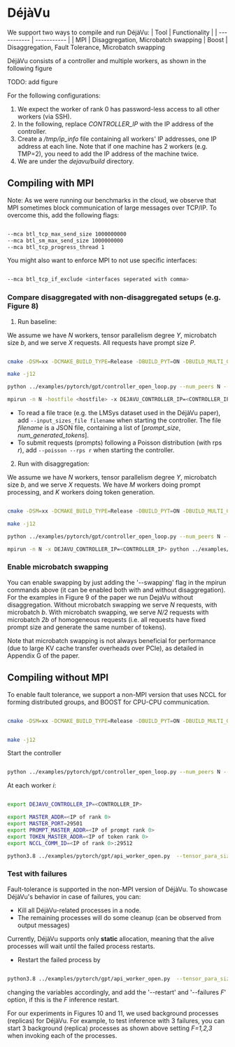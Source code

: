 # DéjàVu

We support two ways to compile and run DéjàVu:
| Tool | Functionality |
| ----------- | ----------- |
| MPI | Disaggregation, Microbatch swapping
| Boost | Disaggregation, Fault Tolerance, Microbatch swapping

DéjàVu consists of a controller and multiple workers, as shown in the following figure

TODO: add figure

For the following configurations:
1. We expect the worker of rank 0 has password-less access to all other workers (via SSH).
2. In the following, replace *CONTROLLER_IP* with the IP address of the controller.
3. Create a */tmp/ip_info* file containing all workers' IP addresses, one IP address at each line. Note that if one machine has 2 workers (e.g. TMP=2), you need to add the IP address of the machine twice.
4. We are under the *dejavu/build* directory.

## Compiling with MPI

Note: As we were running our benchmarks in the cloud, we observe that MPI sometimes block communication of large messages over TCP/IP. To overcome this, add the following flags:

```bash

--mca btl_tcp_max_send_size 1000000000
--mca btl_sm_max_send_size 1000000000
--mca btl_tcp_progress_thread 1

```

You might also want to enforce MPI to not use specific interfaces:

```bash

--mca btl_tcp_if_exclude <interfaces seperated with comma>

```

### Compare disaggregated with non-disaggregated setups (e.g. Figure 8)

1. Run baseline:

We assume we have *N* workers, tensor parallelism degree *Y*, microbatch size *b*, and we serve *X* requests.
All requests have prompt size *P*.

```bash

cmake -DSM=xx -DCMAKE_BUILD_TYPE=Release -DBUILD_PYT=ON -DBUILD_MULTI_GPU=ON -DBUILD_STREAM_SYNC=ON -DBUILD_MICROBATCH_INJECTION=ON ..

make -j12

python ../examples/pytorch/gpt/controller_open_loop.py --num_peers N --num_prompt_peers 0 --num_token_peers N --tensor_parallelism Y --controller_ip CONTROLLER_IP --workers_ip_file /tmp/ip_info --ubatch_size b  --num_requests X --input_len P # to start the controller

mpirun -n N -hostfile <hostfile> -x DEJAVU_CONTROLLER_IP=<CONTROLLER_IP> python ../examples/pytorch/gpt/api_worker_open.py --tensor_para_size=Y --prompt_pipeline_para_size=0 --token_pipeline_para_size=N//Y --ckpt_path <path_to_model> --backend mpi --weights_data_type fp16 --inference_data_type fp16 --ubatch_size b --num_requests X --input_len P

```

* To read a file trace (e.g. the LMSys dataset used in the DéjàVu paper), add `--input_sizes_file filename`  when starting the controller. The file *filename* is a JSON file, containing a list of [*prompt_size*, *num_generated_tokens*].
* To submit requests (prompts) following a Poisson distribution (with rps *r*), add `--poisson --rps r`    when starting the controller.

2. Run with disaggregation:

We assume we have *N* workers, tensor parallelism degree *Y*, microbatch size *b*, and we serve *X* requests.
We have *M* workers doing prompt processing, and *K* workers doing token generation.

```bash

cmake -DSM=xx -DCMAKE_BUILD_TYPE=Release -DBUILD_PYT=ON -DBUILD_MULTI_GPU=ON -DBUILD_STREAM_SYNC=ON -DBUILD_SEPERATE_PROMPT=ON ..

make -j12

python ../examples/pytorch/gpt/controller_open_loop.py --num_peers N --num_prompt_peers M --num_token_peers K --tensor_parallelism Y --controller_ip <CONTROLLER_IP> --workers_ip_file /tmp/ip_info --ubatch_size b --num_requests X --input_len P

mpirun -n N -x DEJAVU_CONTROLLER_IP=<CONTROLLER_IP> python ../examples/pytorch/gpt/api_worker_open.py  --tensor_para_size=Y --prompt_pipeline_para_size=M//Y --token_pipeline_para_size=K//Y --backend mpi --ckpt_path <path_to_model> --weights_data_type fp16 --inference_data_type fp16 --ubatch_size b --num_requests X --input_len P

```

### Enable microbatch swapping

You can enable swapping by just adding the '--swapping' flag in the mpirun commands above (it can be enabled both with and without disaggregation). For the examples in Figure 9 of the paper we run DejaVu without disaggregation. Without microbatch swapping we serve *N* requests, with microbatch *b*. With microbatch swapping, we serve *N/2* requests with microbatch *2b* of homogeneous requests (i.e. all requests have fixed prompt size and generate the same number of tokens).

Note that microbatch swapping is not always beneficial for performance (due to large KV cache transfer overheads over PCIe), as detailed in Appendix G of the paper.

## Compiling without MPI

To enable fault tolerance, we support a non-MPI version that uses NCCL for forming distributed groups, and BOOST for CPU-CPU communication.

```bash

cmake -DSM=xx -DCMAKE_BUILD_TYPE=Release -DBUILD_PYT=ON -DBUILD_MULTI_GPU=ON -DBUILD_STREAM_SYNC=ON -DBUILD_TEST_FAILURES=ON -DBUILD_WITH_BOOST=ON ..


make -j12

```

Start the controller

```bash

python ../examples/pytorch/gpt/controller_open_loop.py --num_peers N --num_prompt_peers M --num_token_peers K --tensor_parallelism Y --controller_ip <CONTROLLER_IP> --workers_ip_file /tmp/ip_info --ubatch_size b  --num_requests X --input_len P --with_ft

```

At each worker *i*:

```bash

export DEJAVU_CONTROLLER_IP=<CONTROLLER_IP>

export MASTER_ADDR=<IP of rank 0>
export MASTER_PORT=29501
export PROMPT_MASTER_ADDR=<IP of prompt rank 0>
export TOKEN_MASTER_ADDR=<IP of token rank 0>
export NCCL_COMM_ID=<IP of rank 0>:29512

python3.8 ../examples/pytorch/gpt/api_worker_open.py  --tensor_para_size=Y --prompt_pipeline_para_size=M//Y --token_pipeline_para_size=K//Y --backend nccl --ckpt_path <path_to_model> --weights_data_type fp16 --inference_data_type fp16 --ubatch_size b --num_requests X --rank i --world_size N --input_len P

```


### Test with failures

Fault-tolerance is supported in the non-MPI version of DéjàVu.
To showcase DéjàVu's behavior in case of failures, you can:

* Kill all DéjàVu-related processes in a node.
* The remaining processes will do some cleanup (can be observed from output messages)

Currently, DéjàVu supports only **static** allocation, meaning that the alive processes will wait until the failed process restarts.
* Restart the failed process by

```bash

python3.8 ../examples/pytorch/gpt/api_worker_open.py  --tensor_para_size=Y --prompt_pipeline_para_size=M//Y --token_pipeline_para_size=K//Y --backend nccl --ckpt_path <path_to_model> --weights_data_type fp16 --inference_data_type fp16 --ubatch_size b --num_requests X --rank i --world_size N --input_len P

```
changing the variables accordingly, and add the '--restart' and '--failures *F*' option, if this is the *F* inference restart.

For our experiments in Figures 10 and 11, we used background processes (replicas) for DéjàVu. For example, to test inference with 3 failures, you can start 3 background (replica) processes as shown above setting *F=1,2,3* when invoking each of the processes.